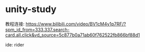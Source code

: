 # unity-study

教程连接: https://www.bilibili.com/video/BV1cM4y1p7RF/?spm_id_from=333.337.search-card.all.click&vd_source=5c877b0a71ab60f762522fb866bf88d1

ide: rider
